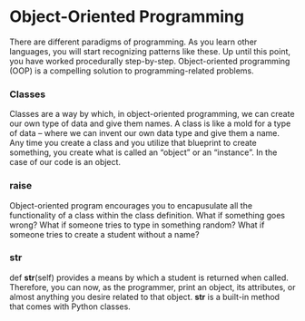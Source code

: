 # Object-Oriented Programming

There are different paradigms of programming. As you learn other languages, you will start recognizing patterns like these.
Up until this point, you have worked procedurally step-by-step.
Object-oriented programming (OOP) is a compelling solution to programming-related problems.


### Classes
Classes are a way by which, in object-oriented programming, we can create our own type of data and give them names.
A class is like a mold for a type of data – where we can invent our own data type and give them a name.
Any time you create a class and you utilize that blueprint to create something, you create what is called an “object” or an “instance”. In the case of our code is an object.


### raise
Object-oriented program encourages you to encapusulate all the functionality of a class within the class definition. What if something goes wrong? What if someone tries to type in something random? What if someone tries to create a student without a name? 

### __str__

def __str__(self) provides a means by which a student is returned when called. Therefore, you can now, as the programmer, print an object, its attributes, or almost anything you desire related to that object.
__str__ is a built-in method that comes with Python classes. 

